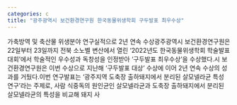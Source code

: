 ```yaml
---
categories: c
title: "광주광역시 보건환경연구원 한국동물위생학회 구두발표 최우수상"
---
```

가축방역 및 축산물 위생분야 연구실적으로 2년 연속 수상광주광역시 보건환경연구원은 22일부터 23일까지 전북 소노벨 변산에서 열린 ‘2022년도 한국동물위생학회 학술발표대회’에서 학술적인 우수성과 독창성을 인정받아 ‘구두발표 최우수상’을 수상했다.시 보건환경연구원은 이번 수상으로 지난해 ‘구두발표 대상’ 수상에 이어 2년 연속 수상의 성과를 거뒀다.이번 연구발표는 ‘광주지역 도축장 출하돼지에서 분리된 살모넬라균 특성 연구’라는 주제로, 사람 식중독의 원인균인 살모넬라균과 도축장 출하돼지에서 분리된 살모넬라균의 특성을 비교해 돼지 사
